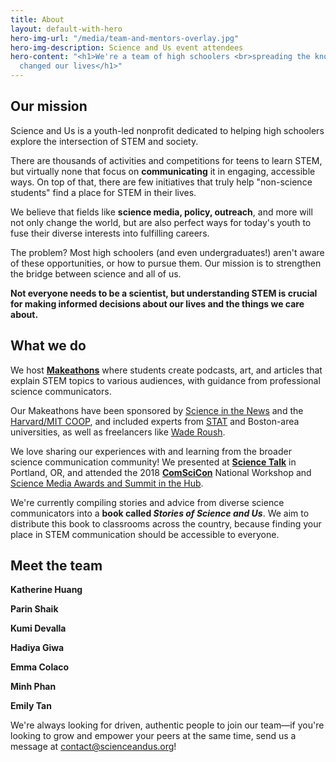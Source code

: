```yaml
---
title: About
layout: default-with-hero
hero-img-url: "/media/team-and-mentors-overlay.jpg"
hero-img-description: Science and Us event attendees
hero-content: "<h1>We're a team of high schoolers <br>spreading the knowledge <br>that
  changed our lives</h1>"
---
```


<article markdown="1">

## Our mission

Science and Us is a youth-led nonprofit dedicated to helping high schoolers explore the intersection of STEM and society.

There are thousands of activities and competitions for teens to learn STEM, but virtually none that focus on **communicating** it in engaging, accessible ways. On top of that, there are few initiatives that truly help "non-science students" find a place for STEM in their lives.

We believe that fields like **science media, policy, outreach**, and more will not only change the world, but are also perfect ways for today's youth to fuse their diverse interests into fulfilling careers.

The problem? Most high schoolers (and even undergraduates!) aren't aware of these opportunities, or how to pursue them. Our mission is to strengthen the bridge between science and all of us.

**Not everyone needs to be a scientist, but understanding STEM is crucial for making informed decisions about our lives and the things we care about.**

</article>

<article markdown="1">

## What we do

We host **[Makeathons](https://scienceandus.org/makeathons)** where students create podcasts, art, and articles that explain STEM topics to various audiences, with guidance from professional science communicators.

Our Makeathons have been sponsored by [Science in the News](https://sitn.hms.harvard.edu) and the [Harvard/MIT COOP](https://store.thecoop.com/coop-gives/), and included experts from [STAT](https://www.statnews.com/) and Boston-area universities, as well as freelancers like [Wade Roush](http://www.waderoush.com/).

We love sharing our experiences with and learning from the broader science communication community! We presented at **[Science Talk](https://sciencetalk.org)** in Portland, OR, and attended the 2018 **[ComSciCon](https://comscicon.com)** National Workshop and [Science Media Awards and Summit in the Hub](https://sciencemediasummit.org).

We're currently compiling stories and advice from diverse science communicators into a **book called *Stories of Science and Us***. We aim to distribute this book to classrooms across the country, because finding your place in STEM communication should be accessible to everyone.

</article>

<article markdown="1">

## Meet the team

**Katherine Huang**

**Parin Shaik**

**Kumi Devalla**

**Hadiya Giwa**

**Emma Colaco**

**Minh Phan**

**Emily Tan**

We're always looking for driven, authentic people to join our team—if you're looking to grow and empower your peers at the same time, send us a message at [contact@scienceandus.org](mailto:contact@scienceandus.org)!

</article>